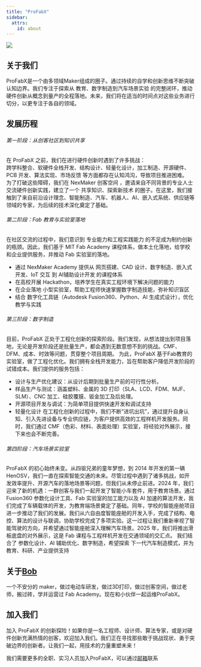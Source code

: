 ```yaml
---
title: "ProFabX"
sidebar:
  attrs:
    id: about
---
```


![](https://nexmaker-profabx.oss-cn-hangzhou.aliyuncs.com/img/ProFabX%20.001.png)



## 关于我们
ProFabX是一个由多领域Maker组成的圈子。通过持续的自学和创新思维不断突破认知边界。我们专注于探索从 教育、数字制造到汽车场景实验 的完整闭环，推动硬件创新从概念到量产的全程落地。未来，我们将在适当的时间点对这些业务进行切分，以更专注于各自的领域。

## 发展历程
###### 第一阶段：从创客社区到知识共享
在 ProFabX 之前，我们在进行硬件创新时遇到了许多挑战：  
跨学科整合、软硬件全栈开发、结构设计、轻量化设计，加工制造、开源硬件、PCB 开发、算法实现、市场反馈 等方面都存在认知鸿沟，导致项目推进困难。  
为了打破这些障碍，我们在 NexMaker 创客空间 ，邀请来自不同背景的专业人士交流硬件创新实践，建立了一个 共享知识、探索新技术 的圈子。在这里，我们接触到了来自前沿设计理念、智能制造、汽车、机器人、AI、嵌入式系统、供应链等领域的专家，为后续的技术深化奠定了基础。


###### 第二阶段：Fab 教育与实验室落地
在社区交流的过程中，我们意识到 专业能力和工程实践能力 的不足成为制约创新的瓶颈。因此，我们基于 MIT Fab Academy 课程体系，做本土化落地，给学校和企业提供服务，并推动 Fab 实验室的落地。
* 通过 NexMaker Academy 提供从 网页搭建、CAD 设计、数字制造、嵌入式开发、IoT 交互 到 AI辅助设计开发 的课程体系
* 在高校开展 Hackathon，培养学生在真实工程环境下解决问题的能力
* 在企业落地 小型实验室，帮助工程师快速掌握数字制造技能，弥补知识盲区
* 结合 数字化工具链（Autodesk Fusion360、Python、AI 生成式设计），优化教学与实践


###### 第三阶段：数字制造
目前，ProFabX 正处于工程化创新的探索阶段。我们发现，从想法提出到项目落地，无论是开发阶段还是批量生产，都会遇到无数意想不到的挑战。CMF、DFM、成本、时效等问题，贯穿整个项目周期。
为此，ProFabX 基于Fab教育的实验室，做了工程化优化。我们拥有全栈开发能力，旨在帮助客户降低开发阶段的试错成本。我们提供的服务包括：

  * 设计与生产优化建议：从设计后期到批量生产前的可行性分析。
  * 样品生产与测试：涵盖塑料、金属的 3D 打印（SLA、LCD、FDM、MJF、SLM）、CNC 加工、硅胶覆膜、钣金加工及后处理。
  * 开源项目开发与调试：为简单项目提供快速开发和调试支持
  * 轻量化设计
在工程化创新的过程中，我们不断“进坑出坑”，通过提升自身认知、引入先进设备与专业供应链，为客户提供高效的工程样机开发服务。同时，我们通过 CMF（色彩、材料、表面处理）实验室，将经验对外展示，接下来也会不断完善。


###### 第四阶段：汽车场景实验室

ProFabX 的初心始终未变。从四驱兄弟的童年梦想，到 2014 年开发的第一辆 HenOSV，我们一直在探索智能交通的未来。尽管过程中遇到了诸多挑战，如开发效率提升、开源汽车的落地场景等问题，但我们从未停止前进。2024 年，我们迎来了新的机遇：一群创客与我们一起开发了智能小车套件，用于教育场景。通过 Fusion360 参数化设计工具、Fab 实验室的加工能力以及 AI 加速的算法开发，我们完成了车辆载体的开发，为教育端场景奠定了基础。同年，学校的智能座舱项目进一步推动了我们的发展。我们从六自由度智能座舱的开发入手，完成了结构、电控、算法的设计与联调，协助学校完成了多项实验。这一过程让我们重新审视了智能驾驶的方向，并希望通过智能座舱深入理解汽车场景。2025 年，我们将推出滑板底盘的对外展示，这是 Fab 课程与工程样机开发在交通领域的交汇点。
我们结合了 参数化设计、AI 辅助优化、数字制造，希望探索 下一代汽车制造模式，并为 教育、科研、产业提供支持

## 关于[Bob](bobwu@profabx.com)

一个不安分的 maker，做过电动车研发，做过3D打印，做过创客空间，做过老师，搬过砖，学并运营过 Fab Academy。现在和小伙伴一起运维ProFabX。




## 加入我们
加入 ProFabX 的创新探险！如果你是一名工程师、设计师、算法专家，或是对硬件创新充满热情的创客，欢迎加入我们。我们正在寻找那些敢于挑战现状、勇于突破边界的创新者。让我们一起，用技术的力量重塑未来！

我们需要更多的全职、实习人员加入ProFabX，可以通过[邮箱](bobwu@profabx.com)联系

